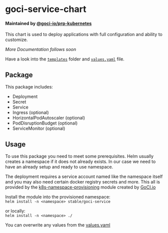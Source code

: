 # goci-service-chart

#### Maintained by [@goci-io/prp-kubernetes](https://github.com/orgs/goci-io/teams/prp-kubernetes)

This chart is used to deploy applications with full configuration and ability to customize.


*More Documentation follows soon*


Have a look into the [`templates`](templates) folder and [`values.yaml`](values.yaml) file.


## Package
This package includes:

- Deployment  
- Secret  
- Service  
- Ingress (optional)  
- HorizontalPodAutoscaler (optional)
- PodDisruptionBudget (optional)  
- ServiceMonitor (optional)  

## Usage

To use this package you need to meet some prerequisites. Helm usually creates a namespace if it does not already exists. 
In our case we need to have an already setup and ready to use namespace. 

The deployment requires a service account named like the namespace itself and you may also need certain docker registry secrets and more. This all is provided by the [k8s-namespace-provisioning](https://github.com/goci-io/k8s-namespace-provisioning) module created by [GoCI.io](https://goci.io)

Install the module into the provisioned namespace:   
`helm install -n <namespace> stable/goci-service`

or locally:   
`helm install -n <namespace> ./`

You can overwrite any values from the [values.yaml](values.yaml)